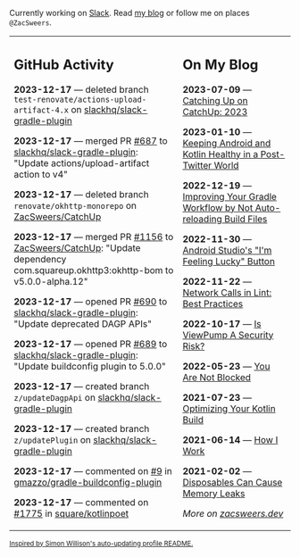 Currently working on [Slack](https://slack.com/). Read [my blog](https://zacsweers.dev/) or follow me on places `@ZacSweers`.

<table><tr><td valign="top" width="60%">

## GitHub Activity
<!-- githubActivity starts -->
**2023-12-17** — deleted branch `test-renovate/actions-upload-artifact-4.x` on [slackhq/slack-gradle-plugin](https://github.com/slackhq/slack-gradle-plugin)

**2023-12-17** — merged PR [#687](https://github.com/slackhq/slack-gradle-plugin/pull/687) to [slackhq/slack-gradle-plugin](https://github.com/slackhq/slack-gradle-plugin): "Update actions/upload-artifact action to v4"

**2023-12-17** — deleted branch `renovate/okhttp-monorepo` on [ZacSweers/CatchUp](https://github.com/ZacSweers/CatchUp)

**2023-12-17** — merged PR [#1156](https://github.com/ZacSweers/CatchUp/pull/1156) to [ZacSweers/CatchUp](https://github.com/ZacSweers/CatchUp): "Update dependency com.squareup.okhttp3:okhttp-bom to v5.0.0-alpha.12"

**2023-12-17** — opened PR [#690](https://github.com/slackhq/slack-gradle-plugin/pull/690) to [slackhq/slack-gradle-plugin](https://github.com/slackhq/slack-gradle-plugin): "Update deprecated DAGP APIs"

**2023-12-17** — opened PR [#689](https://github.com/slackhq/slack-gradle-plugin/pull/689) to [slackhq/slack-gradle-plugin](https://github.com/slackhq/slack-gradle-plugin): "Update buildconfig plugin to 5.0.0"

**2023-12-17** — created branch `z/updateDagpApi` on [slackhq/slack-gradle-plugin](https://github.com/slackhq/slack-gradle-plugin)

**2023-12-17** — created branch `z/updatePlugin` on [slackhq/slack-gradle-plugin](https://github.com/slackhq/slack-gradle-plugin)

**2023-12-17** — commented on [#9](https://github.com/gmazzo/gradle-buildconfig-plugin/issues/9#issuecomment-1859504107) in [gmazzo/gradle-buildconfig-plugin](https://github.com/gmazzo/gradle-buildconfig-plugin)

**2023-12-17** — commented on [#1775](https://github.com/square/kotlinpoet/issues/1775#issuecomment-1859477394) in [square/kotlinpoet](https://github.com/square/kotlinpoet)
<!-- githubActivity ends -->
</td><td valign="top" width="40%">

## On My Blog
<!-- blog starts -->
**2023-07-09** — [Catching Up on CatchUp: 2023](https://www.zacsweers.dev/catching-up-on-catchup-2023/)

**2023-01-10** — [Keeping Android and Kotlin Healthy in a Post-Twitter World](https://www.zacsweers.dev/keeping-android-healthy/)

**2022-12-19** — [Improving Your Gradle Workflow by Not Auto-reloading Build Files](https://www.zacsweers.dev/improving-your-workflow-by-not-auto-reloading-build-files/)

**2022-11-30** — [Android Studio's "I'm Feeling Lucky" Button](https://www.zacsweers.dev/android-studios-im-feeling-lucky-button/)

**2022-11-22** — [Network Calls in Lint: Best Practices](https://www.zacsweers.dev/network-calls-in-lint-best-practices/)

**2022-10-17** — [Is ViewPump A Security Risk?](https://www.zacsweers.dev/is-viewpump-a-security-risk/)

**2022-05-23** — [You Are Not Blocked](https://www.zacsweers.dev/you-are-not-blocked/)

**2021-07-23** — [Optimizing Your Kotlin Build](https://www.zacsweers.dev/optimizing-your-kotlin-build/)

**2021-06-14** — [How I Work](https://www.zacsweers.dev/how-i-work/)

**2021-02-02** — [Disposables Can Cause Memory Leaks](https://www.zacsweers.dev/disposables-can-cause-memory-leaks/)
<!-- blog ends -->
_More on [zacsweers.dev](https://zacsweers.dev/)_
</td></tr></table>

<sub><a href="https://simonwillison.net/2020/Jul/10/self-updating-profile-readme/">Inspired by Simon Willison's auto-updating profile README.</a></sub>